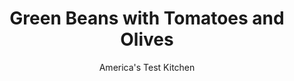 ---
layout: ../../layouts/MarkdownPostLayout.astro
title: Green Beans with Tomatoes and Olives
author: America's Test Kitchen
pubDate: 2023-03-15
description: "Heres how to dress up green beans with lively Mediterranean flavors."
image_url: https://res.cloudinary.com/hksqkdlah/image/upload/ar_1:1,c_fill,dpr_2.0,f_auto,fl_lossy.progressive.strip_profile,g_faces:auto,q_auto:low,w_344/39453_sfs-green-beans-with-tomatoes-and-olives-7
tags: ["Side Dishes","Vegetables","Quick","Thanksgiving"]
calories: 855
protein: 2
carbohydrates: 11
fats: 
fiber: 4
ingredients: ["5 ounces, grape tomatoes, halved","1/2 cup pitted, kalamata olives, halved","1/4 cup, extra-virgin olive oil","1 , shallot, minced","1 tablespoon, red wine vinegar","2 , garlic cloves, minced",", Salt and pepper","1 1/2 pounds, green beans, trimmed and cut into 2-inch lengths","1/2 cup, water","3 tablespoons, chopped fresh basil"]
serves: 6
time: "35 minutes"
instructions: ["Combine tomatoes, olives, 2 tablespoons oil, shallot, vinegar, garlic, 1 teaspoon salt, and ½ teaspoon pepper in bowl. Set aside.","Heat remaining 2 tablespoons oil in 12-inch skillet over medium heat until shimmering. Add green beans, ¼ teaspoon salt, and ⅛ teaspoon pepper and cook, stirring occasionally, until spotty brown, 5 to 7 minutes.","Add water, cover, and cook until green beans are nearly tender, 5 to 7 minutes. Stir in tomato mixture and cook, uncovered, until green beans are fully tender and tomatoes just begin to break down, about 2 minutes. Off heat, stir in basil and season with salt and pepper to taste. Serve."]
nutrition: ["345 mg Potassium","58 mg Phosphorus","65 mg Calcium","1 mg Iron","35 mg Magnesium","446 mg Sodium","10 g Fat","1 mg Niacin (B3)","7 g Monounsaturated","1 g Polyunsaturated","18 mg Vitamin C","1 g Saturated","4 g Fiber","45 µg Folate (food)","5 g Sugars","30 µg Vitamin K","165 g Water","11 g Carbs","45 µg Folate equivalent (total)","2 g Protein","2 mg Vitamin E","55 µg Vitamin A","142 kcal Energy","855 calories"]
notes: "The green beans dont need to be cut into perfect 2-inch pieces; a little variety in length is fine."
---